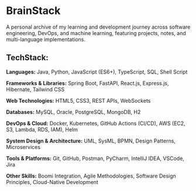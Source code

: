 # BrainStack
A personal archive of my learning and development journey across software engineering, DevOps, and machine learning, featuring projects, notes, and multi-language implementations.

## TechStack:
**Languages:** Java, Python, JavaScript (ES6+), TypeScript, SQL, Shell Script

**Frameworks & Libraries:** Spring Boot, FastAPI, React.js, Express.js, Hibernate, Tailwind CSS

**Web Technologies:** HTML5, CSS3, REST APIs, WebSockets

**Databases:** MySQL, Oracle, PostgreSQL, MongoDB, H2

**DevOps & Cloud:** Docker, Kubernetes, GitHub Actions (CI/CD), AWS (EC2, S3, Lambda, RDS, IAM), Helm

**System Design & Architecture:** UML, SysML, BPMN, Design Patterns, Microservices

**Tools & Platforms:** Git, GitHub, Postman, PyCharm, IntelliJ IDEA, VSCode, Jira

**Other Skills:** Boomi Integration, Agile Methodologies, Software Design Principles, Cloud-Native Development
